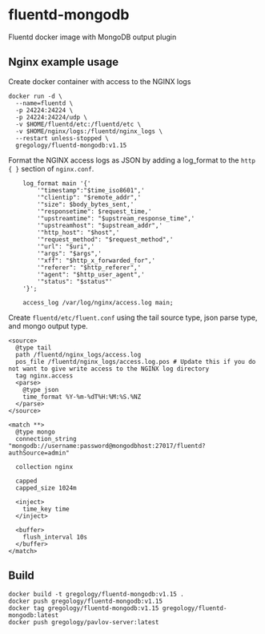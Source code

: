 # fluentd-mongodb
Fluentd docker image with MongoDB output plugin

## Nginx example usage

Create docker container with access to the NGINX logs

```
docker run -d \
  --name=fluentd \
  -p 24224:24224 \
  -p 24224:24224/udp \
  -v $HOME/fluentd/etc:/fluentd/etc \
  -v $HOME/nginx/logs:/fluentd/nginx_logs \
  --restart unless-stopped \
  gregology/fluentd-mongodb:v1.15
```

Format the NGINX access logs as JSON by adding a log_format to the `http { }` section of `nginx.conf`.

```
    log_format main '{'
        '"timestamp":"$time_iso8601",'
        '"clientip": "$remote_addr",'
        '"size": $body_bytes_sent,'
        '"responsetime": $request_time,'
        '"upstreamtime": "$upstream_response_time",'
        '"upstreamhost": "$upstream_addr",'
        '"http_host": "$host",'
        '"request_method": "$request_method",'
        '"url": "$uri",'
        '"args": "$args",'
        '"xff": "$http_x_forwarded_for",'
        '"referer": "$http_referer",'
        '"agent": "$http_user_agent",'
        '"status": "$status"'
    '}';

    access_log /var/log/nginx/access.log main;
```

Create `fluentd/etc/fluent.conf` using the tail source type, json parse type, and mongo output type.

```
<source>
  @type tail
  path /fluentd/nginx_logs/access.log
  pos_file /fluentd/nginx_logs/access.log.pos # Update this if you do not want to give write access to the NGINX log directory
  tag nginx.access
  <parse>
    @type json
    time_format %Y-%m-%dT%H:%M:%S.%NZ
  </parse>
</source>

<match **>
  @type mongo
  connection_string "mongodb://username:password@mongodbhost:27017/fluentd?authSource=admin"

  collection nginx

  capped
  capped_size 1024m

  <inject>
    time_key time
  </inject>

  <buffer>
    flush_interval 10s
  </buffer>
</match>
```

## Build

```
docker build -t gregology/fluentd-mongodb:v1.15 .
docker push gregology/fluentd-mongodb:v1.15
docker tag gregology/fluentd-mongodb:v1.15 gregology/fluentd-mongodb:latest
docker push gregology/pavlov-server:latest
```